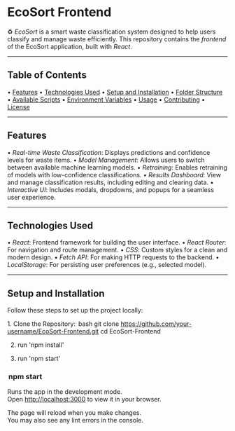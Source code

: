 # EcoSort Frontend

♻️ *EcoSort* is a smart waste classification system designed to help users classify and manage waste efficiently. This repository contains the *frontend* of the EcoSort application, built with *React*.

---

## Table of Contents

•⁠  ⁠[Features](#features)
•⁠  ⁠[Technologies Used](#technologies-used)
•⁠  ⁠[Setup and Installation](#setup-and-installation)
•⁠  ⁠[Folder Structure](#folder-structure)
•⁠  ⁠[Available Scripts](#available-scripts)
•⁠  ⁠[Environment Variables](#environment-variables)
•⁠  ⁠[Usage](#usage)
•⁠  ⁠[Contributing](#contributing)
•⁠  ⁠[License](#license)

---

## Features

•⁠  ⁠*Real-time Waste Classification*: Displays predictions and confidence levels for waste items.
•⁠  ⁠*Model Management*: Allows users to switch between available machine learning models.
•⁠  ⁠*Retraining*: Enables retraining of models with low-confidence classifications.
•⁠  ⁠*Results Dashboard*: View and manage classification results, including editing and clearing data.
•⁠  ⁠*Interactive UI*: Includes modals, dropdowns, and popups for a seamless user experience.

---

## Technologies Used

•⁠  ⁠*React*: Frontend framework for building the user interface.
•⁠  ⁠*React Router*: For navigation and route management.
•⁠  ⁠*CSS*: Custom styles for a clean and modern design.
•⁠  ⁠*Fetch API*: For making HTTP requests to the backend.
•⁠  ⁠*LocalStorage*: For persisting user preferences (e.g., selected model).

---

## Setup and Installation

Follow these steps to set up the project locally:

1.⁠ ⁠Clone the Repository:
   ⁠ bash
   git clone https://github.com/your-username/EcoSort-Frontend.git
   cd EcoSort-Frontend

2. run 'npm install'

3. run 'npm start'

### ⁠ npm start ⁠

Runs the app in the development mode.\
Open [http://localhost:3000](http://localhost:3000) to view it in your browser.

The page will reload when you make changes.\
You may also see any lint errors in the console.